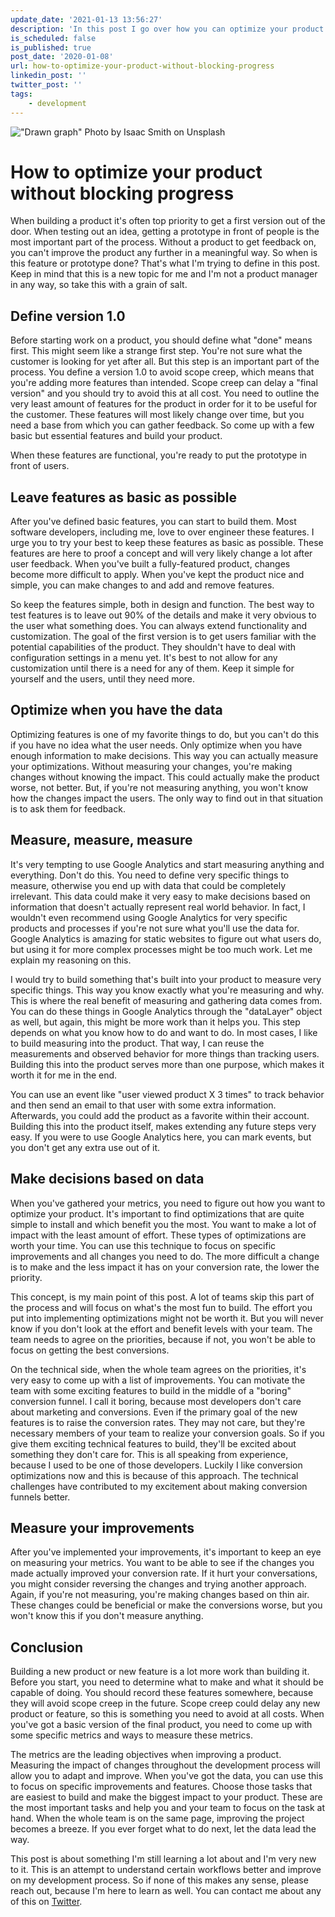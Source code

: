 ```yaml
---
update_date: '2021-01-13 13:56:27'
description: 'In this post I go over how you can optimize your product without blocking progress along the way. A lot of people can get stuck on features that might be meaningless to the product. Through data you can prioritize features and improvements, which will guide your work towards a specific goal.'
is_scheduled: false
is_published: true
post_date: '2020-01-08'
url: how-to-optimize-your-product-without-blocking-progress
linkedin_post: ''
twitter_post: ''
tags:
    - development
---
```

!["Drawn graph"](/images/articles/drawn-graph.jpg)
<span class="caption">Photo by Isaac Smith on Unsplash</span>
# How to optimize your product without blocking progress
When building a product it's often top priority to get a first version out of the door. When testing out an idea, getting a prototype in front of people is the most important part of the process. Without a product to get feedback on, you can't improve the product any further in a meaningful way. So when is this feature or prototype done? That's what I'm trying to define in this post. Keep in mind that this is a new topic for me and I'm not a product manager in any way, so take this with a grain of salt.

## Define version 1.0
Before starting work on a product, you should define what "done" means first. This might seem like a strange first step. You're not sure what the customer is looking for yet after all. But this step is an important part of the process. You define a version 1.0 to avoid scope creep, which means that you're adding more features than intended. Scope creep can delay a "final version" and you should try to avoid this at all cost. You need to outline the very least amount of features for the product in order for it to be useful for the customer. These features will most likely change over time, but you need a base from which you can gather feedback. So come up with a few basic but essential features and build your product.

When these features are functional, you're ready to put the prototype in front of users.

## Leave features as basic as possible
After you've defined basic features, you can start to build them. Most software developers, including me, love to over engineer these features. I urge you to try your best to keep these features as basic as possible. These features are here to proof a concept and will very likely change a lot after user feedback. When you've built a fully-featured product, changes become more difficult to apply. When you've kept the product nice and simple, you can make changes to and add and remove features.

So keep the features simple, both in design and function. The best way to test features is to leave out 90% of the details and make it very obvious to the user what something does. You can always extend functionality and customization. The goal of the first version is to get users familiar with the potential capabilities of the product. They shouldn't have to deal with configuration settings in a menu yet. It's best to not allow for any customization until there is a need for any of them. Keep it simple for yourself and the users, until they need more.

## Optimize when you have the data
Optimizing features is one of my favorite things to do, but you can't do this if you have no idea what the user needs. Only optimize when you have enough information to make decisions. This way you can actually measure your optimizations. Without measuring your changes, you're making changes without knowing the impact. This could actually make the product worse, not better. But, if you're not measuring anything, you won't know how the changes impact the users. The only way to find out in that situation is to ask them for feedback.

## Measure, measure, measure
It's very tempting to use Google Analytics and start measuring anything and everything. Don't do this. You need to define very specific things to measure, otherwise you end up with data that could be completely irrelevant. This data could make it very easy to make decisions based on information that doesn't actually represent real world behavior. In fact, I wouldn't even recommend using Google Analytics for very specific products and processes if you're not sure what you'll use the data for. Google Analytics is amazing for static websites to figure out what users do, but using it for more complex processes might be too much work. Let me explain my reasoning on this.

I would try to build something that's built into your product to measure very specific things. This way you know exactly what you're measuring and why. This is where the real benefit of measuring and gathering data comes from. You can do these things in Google Analytics through the "dataLayer" object as well, but again, this might be more work than it helps you. This step depends on what you know how to do and want to do. In most cases, I like to build measuring into the product. That way, I can reuse the measurements and observed behavior for more things than tracking users. Building this into the product serves more than one purpose, which makes it worth it for me in the end.

You can use an event like "user viewed product X 3 times" to track behavior and then send an email to that user with some extra information. Afterwards, you could add the product as a favorite within their account. Building this into the product itself, makes extending any future steps very easy. If you were to use Google Analytics here, you can mark events, but you don't get any extra use out of it.

## Make decisions based on data
When you've gathered your metrics, you need to figure out how you want to optimize your product. It's important to find optimizations that are quite simple to install and which benefit you the most. You want to make a lot of impact with the least amount of effort. These types of optimizations are worth your time. You can use this technique to focus on specific improvements and all changes you need to do. The more difficult a change is to make and the less impact it has on your conversion rate, the lower the priority. 

This concept, is my main point of this post. A lot of teams skip this part of the process and will focus on what's the most fun to build. The effort you put into implementing optimizations might not be worth it. But you will never know if you don't look at the effort and benefit levels with your team. The team needs to agree on the priorities, because if not, you won't be able to focus on getting the best conversions. 

On the technical side, when the whole team agrees on the priorities, it's very easy to come up with a list of improvements. You can motivate the team with some exciting features to build in the middle of a "boring" conversion funnel. I call it boring, because most developers don't care about marketing and conversions. Even if the primary goal of the new features is to raise the conversion rates. They may not care, but they're necessary members of your team to realize your conversion goals. So if you give them exciting technical features to build, they'll be excited about something they don't care for. This is all speaking from experience, because I used to be one of those developers. Luckily I like conversion optimizations now and this is because of this approach. The technical challenges have contributed to my excitement about making conversion funnels better.

## Measure your improvements
After you've implemented your improvements, it's important to keep an eye on measuring your metrics. You want to be able to see if the changes you made actually improved your conversion rate. If it hurt your conversations, you might consider reversing the changes and trying another approach. Again, if you're not measuring, you're making changes based on thin air. These changes could be beneficial or make the conversions worse, but you won't know this if you don't measure anything.

## Conclusion
Building a new product or new feature is a lot more work than building it. Before you start, you need to determine what to make and what it should be capable of doing. You should record these features somewhere, because they will avoid scope creep in the future. Scope creep could delay any new product or feature, so this is something you need to avoid at all costs. When you've got a basic version of the final product, you need to come up with some specific metrics and ways to measure these metrics. 

The metrics are the leading objectives when improving a product. Measuring the impact of changes throughout the development process will allow you to adapt and improve. When you've got the data, you can use this to focus on specific improvements and features. Choose those tasks that are easiest to build and make the biggest impact to your product. These are the most important tasks and help you and your team to focus on the task at hand. When the whole team is on the same page, improving the project becomes a breeze. If you ever forget what to do next, let the data lead the way.

This post is about something I'm still learning a lot about and I'm very new to it. This is an attempt to understand certain workflows better and improve on my development process. So if none of this makes any sense, please reach out, because I'm here to learn as well. You can contact me about any of this on [Twitter](https://twitter.com/RJElsinga).